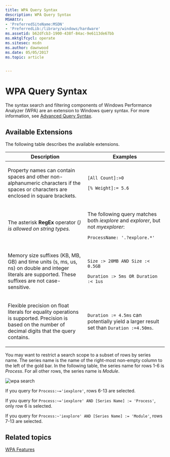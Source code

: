 ```yaml
---
title: WPA Query Syntax
description: WPA Query Syntax
MSHAttr:
- 'PreferredSiteName:MSDN'
- 'PreferredLib:/library/windows/hardware'
ms.assetid: b62dfcb3-1900-438f-84ac-9e6113de67bb
ms.mktglfcycl: operate
ms.sitesec: msdn
ms.author: dawnwood
ms.date: 05/05/2017
ms.topic: article


---
```


# WPA Query Syntax


The syntax search and filtering components of Windows Performance Analyzer (WPA) are an extension to Windows query syntax. For more information, see [Advanced Query Syntax](http://go.microsoft.com/fwlink/p/?linkid=229849).

## Available Extensions


The following table describes the available extensions.

<table>
<colgroup>
<col width="50%" />
<col width="50%" />
</colgroup>
<thead>
<tr class="header">
<th>Description</th>
<th>Examples</th>
</tr>
</thead>
<tbody>
<tr class="odd">
<td><p>Property names can contain spaces and other non-alphanumeric characters if the spaces or characters are enclosed in square brackets.</p></td>
<td><p><code>[All Count]:&gt;0</code></p>
<p><code>[% Weight]:= 5.6</code></p></td>
</tr>
<tr class="even">
<td><p>The asterisk <strong>RegEx</strong> operator (<em>) is allowed on string types.</p></td>
<td><p>The following query matches both <em>iexplore</em> and <em>explorer</em>, but not <em>myexplorer</em>:</p>
<p><code>ProcessName:</em> &#39;.?explore.*&#39;</code></p></td>
</tr>
<tr class="odd">
<td><p>Memory size suffixes (KB, MB, GB) and time units (s, ms, us, ns) on double and integer literals are supported. These suffixes are not case-sensitive.</p></td>
<td><p><code>Size :&gt; 20MB AND Size :&lt; 0.5GB</code></p>
<p><code>Duration :&gt; 5ms OR Duration :&lt; 1us</code></p></td>
</tr>
<tr class="even">
<td><p>Flexible precision on float literals for equality operations is supported. Precision is based on the number of decimal digits that the query contains.</p></td>
<td><p><code>Duration := 4.5ms</code> can potentially yield a larger result set than <code>Duration :=4.50ms</code>.</p></td>
</tr>
</tbody>
</table>

 

You may want to restrict a search scope to a subset of rows by series name. The series name is the name of the right-most non-empty column to the left of the gold bar. In the following table, the series name for rows 1-6 is *Process*. For all other rows, the series name is *Module*.

![wpa search](images/wpasearch.jpg)

If you query for `Process:~='iexplore'`, rows 6-13 are selected.

If you query for `Process:~='iexplore' AND [Series Name] := 'Process'`, only row 6 is selected.

If you query for `Process:~'iexplore' AND [Series Name] := 'Module'`, rows 7-13 are selected.

## Related topics


[WPA Features](wpa-features.md)

 

 







